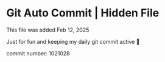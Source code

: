 # Git Auto Commit | Hidden File

This file was added Feb 12, 2025

Just for fun and keeping my daily git commit active 🤪

commit number: 1021028
